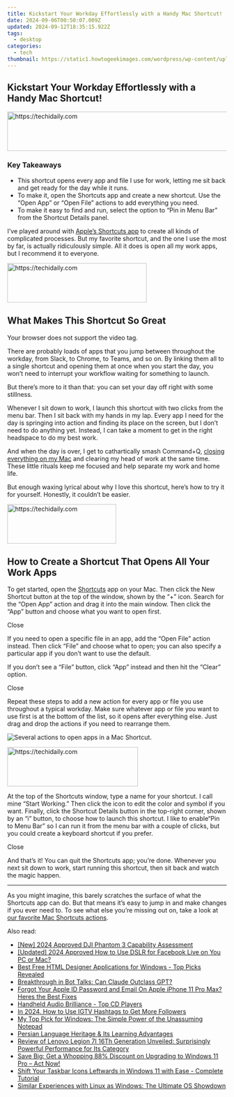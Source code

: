 ```yaml
---
title: Kickstart Your Workday Effortlessly with a Handy Mac Shortcut!
date: 2024-09-06T00:50:07.009Z
updated: 2024-09-12T18:35:15.922Z
tags:
  - desktop
categories:
  - tech
thumbnail: https://static1.howtogeekimages.com/wordpress/wp-content/uploads/2024/03/macbook-on-a-desk-showing-a-colorful-wallpaper-with-in-a-dark-room.jpg
---
```


## Kickstart Your Workday Effortlessly with a Handy Mac Shortcut!

<!-- affiliate ads begin -->
<a href="https://unicoeye.pxf.io/c/5597632/2134236/18498" target="_top" id="2134236">
  <img src="//a.impactradius-go.com/display-ad/18498-2134236" border="0" alt="https://techidaily.com" width="728" height="90"/>
</a>
<img height="0" width="0" src="https://unicoeye.pxf.io/i/5597632/2134236/18498" style="position:absolute;visibility:hidden;" border="0" />
<!-- affiliate ads end -->

### Key Takeaways

* This shortcut opens every app and file I use for work, letting me sit back and get ready for the day while it runs.
* To make it, open the Shortcuts app and create a new shortcut. Use the “Open App” or “Open File” actions to add everything you need.
* To make it easy to find and run, select the option to “Pin in Menu Bar” from the Shortcut Details panel.

 I’ve played around with [Apple’s Shortcuts app](https://win-solutions.techidaily.com/expert-tips-for-when-you-cant-get-far-cry-6-running-on-your-desktop/) to create all kinds of complicated processes. But my favorite shortcut, and the one I use the most by far, is actually ridiculously simple. All it does is open all my work apps, but I recommend it to everyone.

<!-- affiliate ads begin -->
<a href="https://wigfever.sjv.io/c/5597632/2014848/22899" target="_top" id="2014848">
  <img src="//a.impactradius-go.com/display-ad/22899-2014848" border="0" alt="https://techidaily.com" width="320" height="90"/>
</a>
<img height="0" width="0" src="https://wigfever.sjv.io/i/5597632/2014848/22899" style="position:absolute;visibility:hidden;" border="0" />
<!-- affiliate ads end -->

##  What Makes This Shortcut So Great

Your browser does not support the video tag. 

 There are probably loads of apps that you jump between throughout the workday, from Slack, to Chrome, to Teams, and so on. By linking them all to a single shortcut and opening them at once when you start the day, you won’t need to interrupt your workflow waiting for something to launch.

 But there’s more to it than that: you can set your day off right with some stillness.

 Whenever I sit down to work, I launch this shortcut with two clicks from the menu bar. Then I sit back with my hands in my lap. Every app I need for the day is springing into action and finding its place on the screen, but I don’t need to do anything yet. Instead, I can take a moment to get in the right headspace to do my best work.

 And when the day is over, I get to cathartically smash Command+Q, [closing everything on my Mac](https://some-approaches.techidaily.com/2024-approved-top-10-budget-friendly-jpeg-to-gif-conversion-tools-online/) and clearing my head of work at the same time. These little rituals keep me focused and help separate my work and home life.

 But enough waxing lyrical about why I love this shortcut, here’s how to try it for yourself. Honestly, it couldn’t be easier.

<!-- affiliate ads begin -->
<a href="https://aligracehair.sjv.io/c/5597632/2135368/19272" target="_top" id="2135368">
  <img src="//a.impactradius-go.com/display-ad/19272-2135368" border="0" alt="https://techidaily.com" width="250" height="90"/>
</a>
<img height="0" width="0" src="https://aligracehair.sjv.io/i/5597632/2135368/19272" style="position:absolute;visibility:hidden;" border="0" />
<!-- affiliate ads end -->

##  How to Create a Shortcut That Opens All Your Work Apps

 To get started, open the [Shortcuts](https://apps.apple.com/us/app/shortcuts/id915249334) app on your Mac. Then click the New Shortcut button at the top of the window, shown by the “+” icon. Search for the “Open App” action and drag it into the main window. Then click the “App” button and choose what you want to open first.

Close 

 If you need to open a specific file in an app, add the “Open File” action instead. Then click “File” and choose what to open; you can also specify a particular app if you don’t want to use the default.

 If you don’t see a “File” button, click “App” instead and then hit the “Clear” option.

Close 

 Repeat these steps to add a new action for every app or file you use throughout a typical workday. Make sure whatever app or file you want to use first is at the bottom of the list, so it opens after everything else. Just drag and drop the actions if you need to rearrange them.

![Several actions to open apps in a Mac Shortcut.](https://static1.howtogeekimages.com/wordpress/wp-content/uploads/2024/03/several-actions-to-open-apps-in-a-mac-shortcut.png) 

<!-- affiliate ads begin -->
<a href="https://aidotcom.pxf.io/c/5597632/2129041/19576" target="_top" id="2129041">
  <img src="//a.impactradius-go.com/display-ad/19576-2129041" border="0" alt="https://techidaily.com" width="300" height="90"/>
</a>
<img height="0" width="0" src="https://aidotcom.pxf.io/i/5597632/2129041/19576" style="position:absolute;visibility:hidden;" border="0" />
<!-- affiliate ads end -->

 At the top of the Shortcuts window, type a name for your shortcut. I call mine “Start Working.” Then click the icon to edit the color and symbol if you want. Finally, click the Shortcut Details button in the top-right corner, shown by an “i” button, to choose how to launch this shortcut. I like to enable“Pin to Menu Bar” so I can run it from the menu bar with a couple of clicks, but you could create a keyboard shortcut if you prefer.

Close 

 And that’s it! You can quit the Shortcuts app; you’re done. Whenever you next sit down to work, start running this shortcut, then sit back and watch the magic happen.

---

 As you might imagine, this barely scratches the surface of what the Shortcuts app can do. But that means it’s easy to jump in and make changes if you ever need to. To see what else you’re missing out on, take a look at [our favorite Mac Shortcuts actions](https://buynow-help.techidaily.com/expert-review-how-the-new-apple-iphone-12-sets-the-bar-higher-than-ever/).

<ins class="adsbygoogle"
     style="display:block"
     data-ad-format="autorelaxed"
     data-ad-client="ca-pub-7571918770474297"
     data-ad-slot="1223367746"></ins>

<ins class="adsbygoogle"
     style="display:block"
     data-ad-client="ca-pub-7571918770474297"
     data-ad-slot="8358498916"
     data-ad-format="auto"
     data-full-width-responsive="true"></ins>

<span class="atpl-alsoreadstyle">Also read:</span>
<div><ul>
<li><a href="https://fox-access.techidaily.com/new-2024-approved-dji-phantom-3-capability-assessment/"><u>[New] 2024 Approved DJI Phantom 3 Capability Assessment</u></a></li>
<li><a href="https://facebook-clips.techidaily.com/updated-2024-approved-how-to-use-dslr-for-facebook-live-on-you-pc-or-mac/"><u>[Updated] 2024 Approved How to Use DSLR for Facebook Live on You PC or Mac?</u></a></li>
<li><a href="https://tech-renaissance.techidaily.com/best-free-html-designer-applications-for-windows-top-picks-revealed/"><u>Best Free HTML Designer Applications for Windows - Top Picks Revealed</u></a></li>
<li><a href="https://tech-haven.techidaily.com/breakthrough-in-bot-talks-can-claude-outclass-gpt/"><u>Breakthrough in Bot Talks: Can Claude Outclass GPT?</u></a></li>
<li><a href="https://apple-account.techidaily.com/forgot-your-apple-id-password-and-email-on-apple-iphone-11-pro-max-heres-the-best-fixes-by-drfone-ios/"><u>Forgot Your Apple ID Password and Email On Apple iPhone 11 Pro Max? Heres the Best Fixes</u></a></li>
<li><a href="https://buynow-marvelous.techidaily.com/handheld-audio-brilliance-top-cd-players/"><u>Handheld Audio Brilliance - Top CD Players</u></a></li>
<li><a href="https://instagram-video-files.techidaily.com/in-2024-how-to-use-igtv-hashtags-to-get-more-followers/"><u>In 2024, How to Use IGTV Hashtags to Get More Followers</u></a></li>
<li><a href="https://some-skills.techidaily.com/my-top-pick-for-windows-the-simple-power-of-the-unassuming-notepad/"><u>My Top Pick for Windows: The Simple Power of the Unassuming Notepad</u></a></li>
<li><a href="https://mondly-stories.techidaily.com/persian-language-heritage-and-its-learning-advantages/"><u>Persian Language Heritage & Its Learning Advantages</u></a></li>
<li><a href="https://some-skills.techidaily.com/review-of-lenovo-legion-7i-16th-generation-unveiled-surprisingly-powerful-performance-for-its-category/"><u>Review of Lenovo Legion 7I 16Th Generation Unveiled: Surprisingly Powerful Performance for Its Category</u></a></li>
<li><a href="https://some-skills.techidaily.com/save-big-get-a-whopping-88-discount-on-upgrading-to-windows-11-pro-act-now/"><u>Save Big: Get a Whopping 88% Discount on Upgrading to Windows 11 Pro – Act Now!</u></a></li>
<li><a href="https://some-skills.techidaily.com/shift-your-taskbar-icons-leftwards-in-windows-11-with-ease-complete-tutorial/"><u>Shift Your Taskbar Icons Leftwards in Windows 11 with Ease - Complete Tutorial</u></a></li>
<li><a href="https://some-skills.techidaily.com/similar-experiences-with-linux-as-windows-the-ultimate-os-showdown/"><u>Similar Experiences with Linux as Windows: The Ultimate OS Showdown</u></a></li>
</ul></div>

